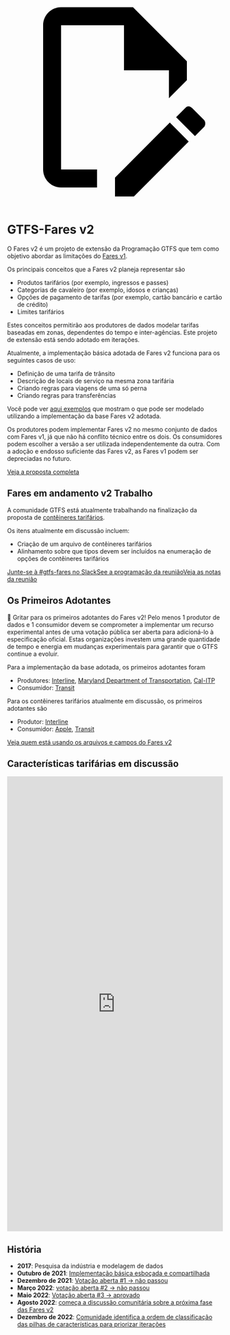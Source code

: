 <a class="pencil-link" href="https://github.com/MobilityData/gtfs.org/edit/main/docs/extensions/fare-extension.md" title="Edit this page" target="_blank">
    <svg class="pencil" xmlns="http://www.w3.org/2000/svg" viewBox="0 0 24 24"><path d="M10 20H6V4h7v5h5v3.1l2-2V8l-6-6H6c-1.1 0-2 .9-2 2v16c0 1.1.9 2 2 2h4v-2m10.2-7c.1 0 .3.1.4.2l1.3 1.3c.2.2.2.6 0 .8l-1 1-2.1-2.1 1-1c.1-.1.2-.2.4-.2m0 3.9L14.1 23H12v-2.1l6.1-6.1 2.1 2.1Z"></path></svg>
  </a>

# GTFS-Fares v2

O Fares v2 é um projeto de extensão da Programação GTFS que tem como objetivo abordar as limitações do [Fares v1](/schedule/examples/fares-v1).

Os principais conceitos que a Fares v2 planeja representar são

- Produtos tarifários (por exemplo, ingressos e passes)
- Categorias de cavaleiro (por exemplo, idosos e crianças)
- Opções de pagamento de tarifas (por exemplo, cartão bancário e cartão de crédito)
- Limites tarifários

Estes conceitos permitirão aos produtores de dados modelar tarifas baseadas em zonas, dependentes do tempo e inter-agências. Este projeto de extensão está sendo adotado em iterações.

Atualmente, a implementação básica adotada de Fares v2 funciona para os seguintes casos de uso:

- Definição de uma tarifa de trânsito
- Descrição de locais de serviço na mesma zona tarifária
- Criando regras para viagens de uma só perna
- Criando regras para transferências

Você pode ver [aqui exemplos](/schedule/examples/fares-v2) que mostram o que pode ser modelado utilizando a implementação da base Fares v2 adotada.

Os produtores podem implementar Fares v2 no mesmo conjunto de dados com Fares v1, já que não há conflito técnico entre os dois. Os consumidores podem escolher a versão a ser utilizada independentemente da outra. Com a adoção e endosso suficiente das Fares v2, as Fares v1 podem ser depreciadas no futuro.

<a class="button no-icon" target="_blank" href="https://share.mobilitydata.org/gtfs-fares-v2">Veja a proposta completa</a>

## Fares em andamento v2 Trabalho

A comunidade GTFS está atualmente trabalhando na finalização da proposta de [contêineres tarifários](https://share.mobilitydata.org/fare-containers-to-fare-payment-types-proposal).

Os itens atualmente em discussão incluem:

- Criação de um arquivo de contêineres tarifários
- Alinhamento sobre que tipos devem ser incluídos na enumeração de opções de contêineres tarifários

<a class="button no-icon" target="_blank" href="https://share.mobilitydata.org/slack">Junte-se à #gtfs-fares no Slack</a><a class="button no-icon" target="_blank" href="https://www.eventbrite.ca/e/specifications-discussions-gtfs-fares-v2-monthly-meetings-tickets-522966225057">See a programação da reunião</a><a class="button no-icon" target="_blank" href="https://docs.google.com/document/d/1d3g5bMXupdElCKrdv6rhFNN11mrQgEk-ibA7wdqVLTU/edit">Veja as notas da reunião</a>

## Os Primeiros Adotantes

🎉 Gritar para os primeiros adotantes do Fares v2! Pelo menos 1 produtor de dados e 1 consumidor devem se comprometer a implementar um recurso experimental antes de uma votação pública ser aberta para adicioná-lo à especificação oficial. Estas organizações investem uma grande quantidade de tempo e energia em mudanças experimentais para garantir que o GTFS continue a evoluir.

Para a implementação da base adotada, os primeiros adotantes foram

- Produtores: [Interline](https://www.interline.io/), [Maryland Department of Transportation](https://www.mta.maryland.gov/developer-resources), [Cal-ITP](https://dot.ca.gov/cal-itp/cal-itp-gtfs)
- Consumidor: [Transit](https://transitapp.com/)

Para os contêineres tarifários atualmente em discussão, os primeiros adotantes são

- Produtor: [Interline](https://www.interline.io/)
- Consumidor: [Apple](https://www.apple.com/), [Transit](https://transitapp.com/)

<a class="button no-icon" target="_blank" href="https://docs.google.com/spreadsheets/d/1jpKjz6MbCD2XPhmIP11EDi-P2jMh7x2k-oHS-pLf2vI/edit?usp=sharing">Veja quem está usando os arquivos e campos do Fares v2</a>

## Características tarifárias em discussão

<iframe src="https://portal.productboard.com/xcpvceqebovhprgzprgr2ryb" frameborder="0" width="100%", style="min-height:1060px"></iframe>

## História

- **2017**: Pesquisa da indústria e modelagem de dados
- **Outubro de 2021**: [Implementação básica esboçada e compartilhada](https://github.com/google/transit/pull/286#issue-1026848880)
- **Dezembro de 2021**: [Votação aberta #1 → não passou](https://github.com/google/transit/pull/286#issuecomment-990258396)
- **Março 2022**: [votação aberta #2 → não passou](https://github.com/google/transit/pull/286#issuecomment-1080716109)
- **Maio 2022**: [Votação aberta #3 → aprovado](https://github.com/google/transit/pull/286#issuecomment-1121392932)
- **Agosto 2022**: [começa a discussão comunitária sobre a próxima fase das Fares v2](https://github.com/google/transit/issues/341)
- **Dezembro de 2022**: [Comunidade identifica a ordem de classificação das pilhas de características para priorizar iterações](https://github.com/google/transit/issues/341#issuecomment-1339947915)
